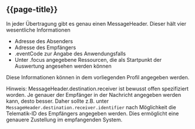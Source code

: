 ## {{page-title}}

In jeder Übertragung gibt es genau einen MessageHeader. Dieser hält vier wesentliche Informationen

* Adresse des Absenders
* Adresse des Empfängers
* .eventCode zur Angabe des Anwendungsfalls
* Unter .focus angegebene Ressourcen, die als Startpunkt der Auswertung angesehen werden können

Diese Informationen können in dem vorliegenden Profil angegeben werden.

Hinweis: MessageHeader.destination.receiver ist bewusst offen spezifiziert worden. Je genauer der Empfänger in der Nachricht angegeben werden kann, desto besser. Daher sollte z.B. unter `MessageHeader.destination.receiver.identifier` nach Möglichkeit die Telematik-ID des Empfängers angegeben werden. Dies ermöglicht eine genauere Zustellung im empfangenden System.